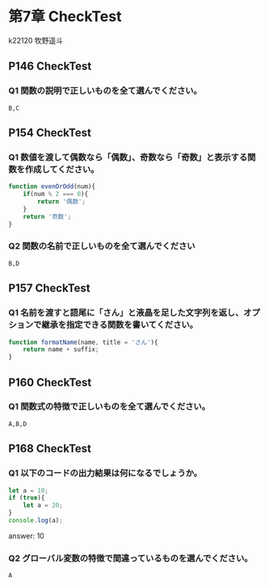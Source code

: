 第7章 CheckTest
================
k22120 牧野遥斗

## P146 CheckTest
### Q1 関数の説明で正しいものを全て選んでください。
```
B,C
```

## P154 CheckTest
### Q1 数値を渡して偶数なら「偶数」、奇数なら「奇数」と表示する関数を作成してください。
```javascript
function evenOrOdd(num){
    if(num % 2 === 0){
        return '偶数';
    }
    return '奇数';
}
```

### Q2 関数の名前で正しいものを全て選んでください
```
B,D
```


## P157 CheckTest
### Q1 名前を渡すと語尾に「さん」と液晶を足した文字列を返し、オプションで継承を指定できる関数を書いてください。
```javascript
function formatName(name, title = 'さん'){
    return name + suffix;
}
```

## P160 CheckTest
### Q1 関数式の特徴で正しいものを全て選んでください。
```
A,B,D
```

## P168 CheckTest
### Q1 以下のコードの出力結果は何になるでしょうか。
```javascript
let a = 10;
if (true){
    let a = 20;
}
console.log(a);
```

answer: 10

### Q2 グローバル変数の特徴で間違っているものを選んでください。
```
A
```